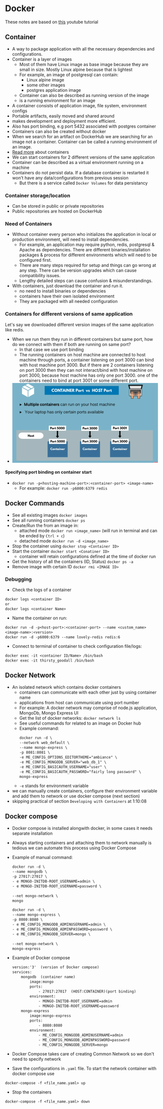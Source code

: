 # Docker
These notes are based on [this](https://www.youtube.com/watch?v=3c-iBn73dDE&list=PLkeYVSQZTUZYzBtuUu-49LAr8gI1eNALn&index=9&t=3140s) youtube tutorial 

## Container
- A way to package application with all the necessary dependencies and configurations.
- Container is a layer of images
    - Most of them have Linux image as base image because they are small in size. Mostly Linux alpine because that is lightest
    - For example, an image of postgresql can contain:
        - Linux alpine image
        - some other images
        - postgres application image
    - Container can also be described as running version of the image
    - is a running environment for an image
- A container consists of application image, file system, environment configs
- Portable artifacts, easily moved and shared around
- makes development and deployment more efficient.
- Also has port binding, e.g port 5432 associated with postgres container
- Containers can also be created without docker
- When we search for an artifact on DockerHub we are searching for an image not a container. Container can be called a running environment of an image.
- [Read more](https://www.ibm.com/topics/containers) about containers
- We can start containers for 2 different versions of the same application
- Container can be described as a virtual environment running on a machine
- Containers do not persist data. If a database container is restarted it won't have any data/configurations from previous session
    - But there is a service called `Docker Volumes` for data persistancy

### Container storage/location
- Can be stored in public or private repositories
- Public repositories are hosted on DockerHub

### Need of Containers
- Without container every person who initializes the application in local or production environment, will need to install dependencies.
    - For example, an application may require python, redis, postgresql & Apache as dependencies. There are different binaries/installation packages & process for different environments which will need to be configured first.
    - There are many steps required for setup and things can go wrong at any step. There can be version upgrades which can cause compatibility issues.
    - Lengthy detailed steps can cause confusion & misunderstandings.
- With containers, just download the container and run it.
    - no need to install binaries or dependencies
    - containers have their own isolated environment
    - They are packaged with all needed configuration

### Containers for different versions of same application
Let's say we downloaded different version images of the same application like redis.
- When we run them they run in different containers but same port, how do we connect with them if both are running on same port?
    - In that case we use port binding
    - The running containers on host machine are connected to host machine through ports, a container listening on port 3000 can bind with host machine port 3000. But if there are 2 containers listening on port 3000 then they can not interact/bind with host machine on port 3000, because host machine has only one port 3000. one of the containers need to bind at port 3001 or some different port.
- ![ports-binding-image](../images/port-binding.png)

#### Specifying port binding on container start
- `docker run -p<hosting-machine-port>:<container-port> <image-name>`
    - For example: `docker run -p6000:6379 redis`

## Docker Commands
- See all existing images `docker images`
- See all running containers `docker ps`
- Create/Run the from an image in:
    - attached mode `docker run <image_name>` (will run in terminal and can be ended by `Ctrl + c`)
    - detached mode `docker run -d <image_name>`
- Stop the container using `docker stop <Container ID>`
- Start the container `docker start <Conatiner ID>`
    - container will retain configurations defined at the time of docker run
- Get the history of all the containers (ID, Status) `docker ps -a`
- Remove image with certain ID `docker rmi <IMAGE ID>`

### Debugging
- Check the logs of a container
```
docker logs <container ID>
or
docker logs <container Name>
```

- Name the container on run:
```
docker run -d -p<host-port>:<container-port> --name <custom_name> <image-name>:<version>
docker run -d -p6000:6379 --name lovely-redis redis:6
```

- Connect to terminal of container to check configuration file/logs:
```
docker exec -it <container ID/Name> /bin/bash
docker exec -it thirsty_goodall /bin/bash
```

## Docker Network
- An isolated network which contains docker containers
    - containers can communicate with each other just by using container name
    - applications from host can communicate using port number
    - For example: A docker network may comprise of node.js application, MongoDb, Mongo Express UI
    - Get the list of docker networks: `docker network ls`
    - See useful commands for related to an image on Docker hub
    - Example command:
        ```
        docker run -d \
        --network web_default \
        --name mongo-express \
        -p 8081:8081 \
        -e ME_CONFIG_OPTIONS_EDITORTHEME="ambiance" \
        -e ME_CONFIG_MONGODB_SERVER="web_db_1" \
        -e ME_CONFIG_BASICAUTH_USERNAME="user" \
        -e ME_CONFIG_BASICAUTH_PASSWORD="fairly long password" \
        mongo-express
        ```
    - `-e` stands for environment variable
- we can manually create containers, configure their environment variable and add them to network or use docker compose (next section)
- skipping practical of section `Developing with Containers` at 1:10:08

## Docker compose
- Docker compose is installed alongwith docker, in some cases it needs separate installation
- Always starting containers and attaching them to network manually is tedious we can automate this process using Docker Compose
- Example of manual command:
    ```
    docker run -d \
    --name mongodb \
    -p 27017:27017 \
    - e MONGO-INITDB-ROOT_USERNAME=admin \
    - e MONGO-INITDB-ROOT_USERNAME=password \

    --net mongo-network \
    mongo
    ```
    ```
    docker run -d \
    --name mongo-express \
    -p 8080:8080 \
    - e ME_CONFIG_MONGODB_ADMINUSERNAME=admin \
    - e ME_CONFIG_MONGODB_ADMINPASSWORD=password \
    - e ME_CONFIG_MONGODB_SERVER=mongo \

    --net mongo-network \
    mongo-express
    ```
- Example of Docker compose
    ```
    version:'3'  (version of Docker compose)
    services:
        mongodb  (container name)
            image:mongo
            ports:
                - 27017:27017  (HOST:CONTAINER)(port binding)
            environment:
                - MONGO-INITDB-ROOT_USERNAME=admin
                - MONGO-INITDB-ROOT_USERNAME=password
        mongo-express
            image:mongo-express
            ports:
                - 8080:8080
            environment:
                - ME_CONFIG_MONGODB_ADMINUSERNAME=admin
                - ME_CONFIG_MONGODB_ADMINPASSWORD=password
                - ME_CONFIG_MONGODB_SERVER=mongo
    ```
- Docker Compose takes care of creating Common Network so we don't need to specify network

- Save the configurations in `.yaml` file. To start the network container with docker compose use
```
docker-compose -f <file_name.yaml> up
```

- Stop the containers
```
docker-compose -f <file_name.yaml> down
```